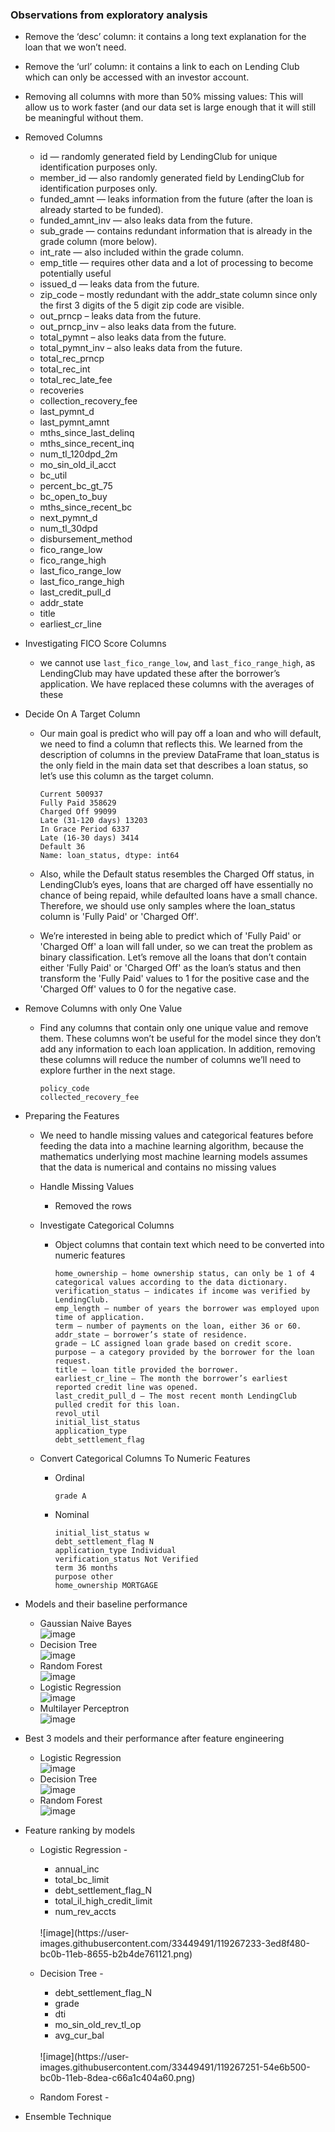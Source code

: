 ### Observations from exploratory analysis

- Remove the ‘desc’ column: it contains a long text explanation for the loan that we won’t need.
- Remove the ‘url’ column: it contains a link to each on Lending Club which can only be accessed with an investor account.
- Removing all columns with more than 50% missing values: This will allow us to work faster (and our data set is large enough that it will still be meaningful without   them.


- Removed Columns 

    - id — randomly generated field by LendingClub for unique identification purposes only.
    - member_id — also randomly generated field by LendingClub for identification purposes only.
    - funded_amnt — leaks information from the future (after the loan is already started to be funded).
    - funded_amnt_inv — also leaks data from the future.
    - sub_grade — contains redundant information that is already in the grade column (more below).
    - int_rate — also included within the grade column.
    - emp_title — requires other data and a lot of processing to become potentially useful
    - issued_d — leaks data from the future.
    - zip_code – mostly redundant with the addr_state column since only the first 3 digits of the 5 digit zip code are visible.
    - out_prncp – leaks data from the future.
    - out_prncp_inv – also leaks data from the future.
    - total_pymnt – also leaks data from the future.
    - total_pymnt_inv – also leaks data from the future.
    - total_rec_prncp
    - total_rec_int
    - total_rec_late_fee
    - recoveries
    - collection_recovery_fee
    - last_pymnt_d
    - last_pymnt_amnt
    - mths_since_last_delinq 
    - mths_since_recent_inq 
    - num_tl_120dpd_2m 
    - mo_sin_old_il_acct 
    - bc_util 
    - percent_bc_gt_75 
    - bc_open_to_buy 
    - mths_since_recent_bc
    - next_pymnt_d  
    - num_tl_30dpd 
    - disbursement_method
    - fico_range_low 
    - fico_range_high 
    - last_fico_range_low 
    - last_fico_range_high
    - last_credit_pull_d 
    - addr_state 
    - title 
    - earliest_cr_line


- Investigating FICO Score Columns
    - we cannot use `last_fico_range_low`, and `last_fico_range_high`, as LendingClub may have updated these after the borrower’s application. We have replaced these columns with the averages of these 


- Decide On A Target Column

    - Our main goal is predict who will pay off a loan and who will default, we need to find a column that reflects this. We learned from the description of columns in the preview DataFrame that loan_status is the only field in the main data set that describes a loan status, so let’s use this column as the target column.
        ```
        Current 500937 
        Fully Paid 358629 
        Charged Off 99099 
        Late (31-120 days) 13203 
        In Grace Period 6337 
        Late (16-30 days) 3414 
        Default 36
        Name: loan_status, dtype: int64
        ```

    - Also, while the Default status resembles the Charged Off status, in LendingClub’s eyes, loans that are charged off have essentially no chance of being repaid, while defaulted loans have a small chance. Therefore, we should use only samples where the loan_status column is 'Fully Paid' or 'Charged Off'.

    - We’re interested in being able to predict which of 'Fully Paid' or 'Charged Off' a loan will fall under, so we can treat the problem as binary classification. Let’s remove all the loans that don’t contain either 'Fully Paid' or 'Charged Off' as the loan’s status and then transform the 'Fully Paid' values to 1 for the positive case and the 'Charged Off' values to 0 for the negative case.


- Remove Columns with only One Value

    - Find any columns that contain only one unique value and remove them. These columns won’t be useful for the model since they don’t add any information to each loan application. In addition, removing these columns will reduce the number of columns we’ll need to explore further in the next stage.
    
        ```
        policy_code
        collected_recovery_fee
        ```


- Preparing the Features 

    - We need to handle missing values and categorical features before feeding the data into a machine learning algorithm, because the mathematics underlying most machine learning models assumes that the data is numerical and contains no missing values

    - Handle Missing Values 
        - Removed the rows

    - Investigate Categorical Columns
        - Object columns that contain text which need to be converted into numeric features
        
            ```
            home_ownership — home ownership status, can only be 1 of 4 categorical values according to the data dictionary.
            verification_status — indicates if income was verified by LendingClub.
            emp_length — number of years the borrower was employed upon time of application.
            term — number of payments on the loan, either 36 or 60.
            addr_state — borrower’s state of residence.
            grade — LC assigned loan grade based on credit score.
            purpose — a category provided by the borrower for the loan request.
            title — loan title provided the borrower.
            earliest_cr_line — The month the borrower’s earliest reported credit line was opened.
            last_credit_pull_d — The most recent month LendingClub pulled credit for this loan. 
            revol_util 
            initial_list_status  
            application_type
            debt_settlement_flag
            ```
    - Convert Categorical Columns To Numeric Features   
        - Ordinal
            ```
            grade A
            ```
        - Nominal
            ```
            initial_list_status w
            debt_settlement_flag N
            application_type Individual
            verification_status Not Verified
            term 36 months
            purpose other
            home_ownership MORTGAGE
            ```

- Models and their baseline performance
    - Gaussian Naive Bayes <br>
        ![image](https://user-images.githubusercontent.com/33449491/119264793-24e6e400-bc02-11eb-919d-69715de04fb3.png)
        <br>
    - Decision Tree <br>
        ![image](https://user-images.githubusercontent.com/33449491/119264864-6b3c4300-bc02-11eb-958b-4428ea33a038.png)
        <br>
    - Random Forest <br>
        ![image](https://user-images.githubusercontent.com/33449491/119267076-da1d9a00-bc0a-11eb-9382-951afe293794.png)
        <br>
    - Logistic Regression <br>
        ![image](https://user-images.githubusercontent.com/33449491/119265044-f0275c80-bc02-11eb-80e3-7f561fa58035.png)
        <br>
    - Multilayer Perceptron <br>
        ![image](https://user-images.githubusercontent.com/33449491/119267101-eb66a680-bc0a-11eb-8970-2c6e80f13dbc.png)
        <br>
        
 - Best 3 models and their performance after feature engineering
    - Logistic Regression <br>
        ![image](https://user-images.githubusercontent.com/33449491/119265662-1bab4680-bc05-11eb-9fde-307f4505f2a1.png)
        <br>
    - Decision Tree <br>
        ![image](https://user-images.githubusercontent.com/33449491/119265556-d424ba80-bc04-11eb-99d3-ddf1e8dfd31e.png)
        <br>
    - Random Forest <br>
        ![image](https://user-images.githubusercontent.com/33449491/119267118-fa4d5900-bc0a-11eb-90fc-4ceb7cb40f99.png)
        <br>
        
- Feature ranking by models
    - Logistic Regression -
        - annual_inc
        - total_bc_limit
        - debt_settlement_flag_N
        - total_il_high_credit_limit
        - num_rev_accts
        <br>
        ![image](https://user-images.githubusercontent.com/33449491/119267233-3ed8f480-bc0b-11eb-8655-b2b4de761121.png)
        <br>
    - Decision Tree -
        - debt_settlement_flag_N
        - grade
        - dti
        - mo_sin_old_rev_tl_op
        - avg_cur_bal
        <br>
        ![image](https://user-images.githubusercontent.com/33449491/119267251-54e6b500-bc0b-11eb-8dea-c66a1c404a60.png)
        <br>
            
    - Random Forest -

- Ensemble Technique

